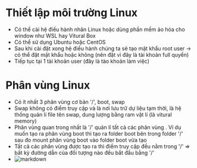 # Thiết lập môi trường Linux
  * Có thể cài hệ điều hành nhân Linux hoặc dùng phần mềm ảo hóa cho window như WSL hay Vitural Box
  * Có thể sử dụng Ubuntu hoặc CentOS
  * Sau khi cài đặt xong hệ điều hành chúng ta sẽ tạo mật khẩu root user -> có thể đặt mật khẩu hoặc không (nên đặt vì đây là tài khoản full quyển)
  * Tiếp tục tại 1 tài khoản user (đây là tào khoản làm việc)
# Phân vùng Linux
  * Có ít nhất 3 phân vùng cơ bản '/', boot, swap
  * Swap không có điểm truy cập và là nơi lưu trữ dự liệu tạm thời, là hệ thống quản lí file tên swap, dung lượng bằng ram vật lí (là vitural memory)
  * Phân vùng quan trong nhất là '/' quản lí tất cả các phân vùng . Ví dụ muốn tạo ra phân vùng boot thì tạo ra folder boot bên trong folder '/' sau đo mount phân vùng boot vào folder boot vừa tạo
  * Tất cả các phân vùng được tạo ra thì điểm truy cập đều nằm trong '/' => bất kỳ đường dẫn của đối tượng nào đều bắt đầu bằng '/'
  * ![markdown](https://i.ibb.co/GFn7tzn/Capture.png)
